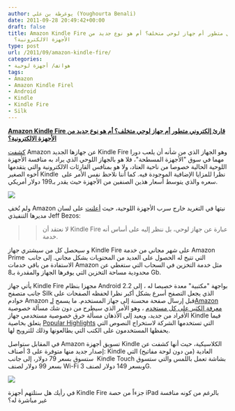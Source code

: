 ```yaml
---
author: يوغرطة بن علي (Youghourta Benali)
date: 2011-09-28 20:49:42+00:00
draft: false
title: Amazon Kindle Fire قارئ إلكتروني متطور أم جهاز لوحي متخلف؟ أم هو نوع جديد من
  الأجهزة الالكترونية؟
type: post
url: /2011/09/amazon-kindle-fire/
categories:
- هواتف/ أجهزة لوحية
tags:
- Amazon
- Amazon Kindle Firel
- Android
- Kindle
- Kindle Fire
- Silk
---
```


[**Amazon Kindle Fire قارئ إلكتروني متطور أم جهاز لوحي متخلف؟ أم هو نوع جديد من الأجهزة الالكترونية؟**](http://www.it-scoop.com/2011/09/amazon-kindle-fire/)




[كشفت](http://www.engadget.com/2011/09/28/amazon-fire-tablet-unveiled-7-inch-display-199-price-tag/) Amazon عن جهازها الجديد Kindle Fire وهو الجهاز الذي من شأنه أن يلعب دورا مهما في سوق "الأجهزة المسطحة"، فلا هو بالجهاز اللوحي الذي يراد به منافسة الأجهزة اللوحية الحالية خصوصا من ناحية العتاد، ولا هو بمنافس القارئات الالكترونية والتي يتقدمها أخوه الصغير Kindle  نظرا للمزايا الإضافية الموجودة فيه. كما أننا نلاحظ نفس الأمر على سعره والذي يتوسط أسعار هذين الصنفين من الأجهزة حيث يقدر بـ199 دولار أمريكي.




[![](http://www.it-scoop.com/wp-content/uploads/2011/09/amazon-kindle-fire-3.jpg)
](http://www.it-scoop.com/2011/09/amazon-kindle-fire/)




ولم تُخفِ Amazon نيتها في التغريد خارج سرب الأجهزة اللوحية، حيث [أعلنت](http://www.bloomberg.com/news/2011-09-28/bezos-portrays-pocket-sized-fire-as-service-not-tablet-in-ipad-challenge.html) على لسان مديرها التنفيذي Jeff Bezos:





<blockquote>

> 
> لا نعتقد أن Kindle Fire عبارة عن جهاز لوحي، بل ننظر إليه على أساس أنه خدمة.
> 
> 
</blockquote>




و سيحصل كل من سيشتري جهاز Kindle Fire على شهر مجاني من خدمة Amazon Prime  التي تتيح له الحصول على العديد من المحتويات بشكل مجاني. إلى جانب الاستفادة من باقي خدمات Amazon مثل خدمة التخزين في السحاب التي ستغطي عن محدودية مساحة التخزين التي يوفرها الجهاز والمقدرة بـ8 Gb.




يأتي جهاز Kindle Fire مجهزا بنظام Android 2.2 بواجهة "مكتبية" معدة خصيصا له ، إلى جانب متصفح Silk الذي يجعل التصفح أسرع بشكل أكبر نظرا لحفظه الصفحات على خوادم Amazon قبل إرسال صفحة محسنة إلى جهاز المستخدم. ما يسمح [لـAmazon معرفة الكثير على كل مستخدم](http://nakedsecurity.sophos.com/2011/09/28/amazon-kindle-fires-silk-browser-sounds-privacy-alarm-bells/) ، وهو الأمر الذي سيطرح من دون شك مسألة خصوصية الأفراد من جديد، ويعيد إلى الأذهان مسألة خرق خصوصية مستخدمي جهاز Kindle فيما يتعلق بخاصية [Popular Highlights](http://redtape.msnbc.msn.com/_news/2010/05/11/6345612-is-amazon-peeking-over-kindle-users-shoulders#posts) التي تستخدمها الشركة لاستخراج النصوص التي يحفظها المستخدمون على الكتب التي يطالعونها وذلك للترويج لها.




في المقابل ستواصل Amazon تسويق أجهزة Kindle الكلاسيكية، حيث أنها كشفت عن إصدار جديد منها متوفرة على 3 أصناف: Kindle العادية (من دون لوحة مفاتيح) التي ستسوق بسعر 79 دولار، إلى جانب  Kindle Touch بشاشة تعمل باللمس والتي ستسوق بسعر 99 دولار لصنف Wi-Fi وبسعر 149 دولار لصنف 3G.




[![](http://www.it-scoop.com/wp-content/uploads/2011/09/kindle-fire-kindle-touch.jpg)
](www.it-scoop.com/2011/09/amazon-kindle-fire/)




في رأيك هل ستلتهم أجهزة Kindle Fire جزءاً من حصة iPad بالرغم من كونه منافسة غير مباشرة له؟
